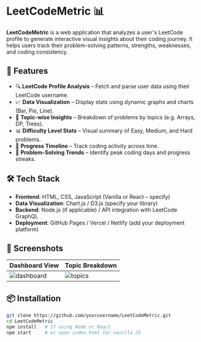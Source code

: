 # LeetCodeMetric 📊

**LeetCodeMetric** is a web application that analyzes a user's LeetCode profile to generate interactive visual insights about their coding journey. It helps users track their problem-solving patterns, strengths, weaknesses, and coding consistency.

## 🚀 Features

- 🔍 **LeetCode Profile Analysis** – Fetch and parse user data using their LeetCode username.
- 📈 **Data Visualization** – Display stats using dynamic graphs and charts (Bar, Pie, Line).
- 🧠 **Topic-wise Insights** – Breakdown of problems by topics (e.g. Arrays, DP, Trees).
- 📊 **Difficulty Level Stats** – Visual summary of Easy, Medium, and Hard problems.
- 📅 **Progress Timeline** – Track coding activity across time.
- 🎯 **Problem-Solving Trends** – Identify peak coding days and progress streaks.

## 🛠️ Tech Stack

- **Frontend**: HTML, CSS, JavaScript (Vanilla or React – specify)
- **Data Visualization**: Chart.js / D3.js (specify your library)
- **Backend**: Node.js (if applicable) / API integration with LeetCode GraphQL
- **Deployment**: GitHub Pages / Vercel / Netlify (add your deployment platform)

## 📸 Screenshots

| Dashboard View | Topic Breakdown |
|----------------|------------------|
| ![dashboard](./assets/dashboard.png) | ![topics](./assets/topics.png) |

## 📦 Installation

```bash
git clone https://github.com/yourusername/LeetCodeMetric.git
cd LeetCodeMetric
npm install   # If using Node or React
npm start     # or open index.html for vanilla JS
